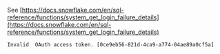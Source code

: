 See [https://docs.snowflake.com/en/sql-reference/functions/system_get_login_failure_details](https://docs.snowflake.com/en/sql-reference/functions/system_get_login_failure_details)
```
Invalid  OAuth access token. [0ce9eb56-821d-4ca9-a774-04ae89a0cf5a]
```
